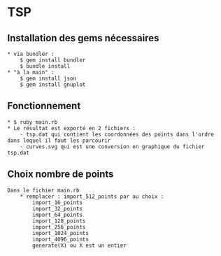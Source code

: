 TSP
======

Installation des gems nécessaires
------------
    * via bundler :
        $ gem install bundler
        $ bundle install
    * "à la main" :
        $ gem install json
        $ gem install gnuplot

Fonctionnement
------------
    * $ ruby main.rb
    * Le résultat est exporté en 2 fichiers :
        - tsp.dat qui contient les coordonnées des points dans l'ordre dans lequel il faut les parcourir
        - curves.svg qui est une conversion en graphique du fichier tsp.dat

Choix nombre de points
------------
    Dans le fichier main.rb
        * remplacer : import_512_points par au choix :
            import_16_points
            import_32_points
            import_64_points
            import_128_points
            import_256_points
            import_1024_points
            import_4096_points
            generate(X) ou X est un entier